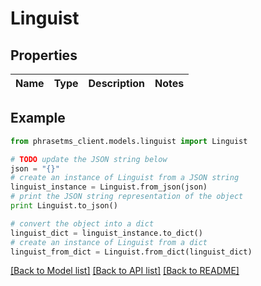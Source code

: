 # Linguist


## Properties
Name | Type | Description | Notes
------------ | ------------- | ------------- | -------------

## Example

```python
from phrasetms_client.models.linguist import Linguist

# TODO update the JSON string below
json = "{}"
# create an instance of Linguist from a JSON string
linguist_instance = Linguist.from_json(json)
# print the JSON string representation of the object
print Linguist.to_json()

# convert the object into a dict
linguist_dict = linguist_instance.to_dict()
# create an instance of Linguist from a dict
linguist_from_dict = Linguist.from_dict(linguist_dict)
```
[[Back to Model list]](../README.md#documentation-for-models) [[Back to API list]](../README.md#documentation-for-api-endpoints) [[Back to README]](../README.md)


